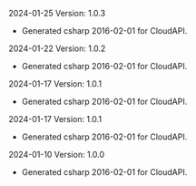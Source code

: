 2024-01-25 Version: 1.0.3
- Generated csharp 2016-02-01 for CloudAPI.

2024-01-22 Version: 1.0.2
- Generated csharp 2016-02-01 for CloudAPI.

2024-01-17 Version: 1.0.1
- Generated csharp 2016-02-01 for CloudAPI.

2024-01-17 Version: 1.0.1
- Generated csharp 2016-02-01 for CloudAPI.

2024-01-10 Version: 1.0.0
- Generated csharp 2016-02-01 for CloudAPI.

